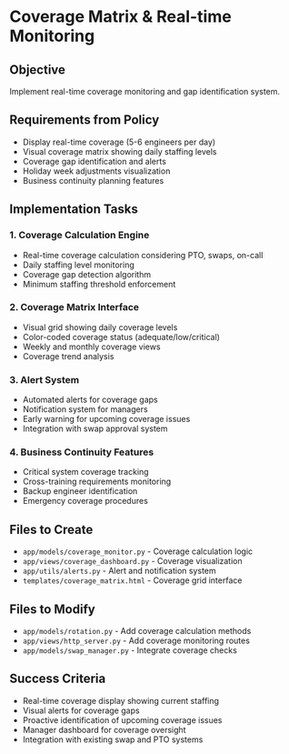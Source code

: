 # Coverage Matrix & Real-time Monitoring

## Objective
Implement real-time coverage monitoring and gap identification system.

## Requirements from Policy
- Display real-time coverage (5-6 engineers per day)
- Visual coverage matrix showing daily staffing levels
- Coverage gap identification and alerts
- Holiday week adjustments visualization
- Business continuity planning features

## Implementation Tasks

### 1. Coverage Calculation Engine
- Real-time coverage calculation considering PTO, swaps, on-call
- Daily staffing level monitoring
- Coverage gap detection algorithm
- Minimum staffing threshold enforcement

### 2. Coverage Matrix Interface
- Visual grid showing daily coverage levels
- Color-coded coverage status (adequate/low/critical)
- Weekly and monthly coverage views
- Coverage trend analysis

### 3. Alert System
- Automated alerts for coverage gaps
- Notification system for managers
- Early warning for upcoming coverage issues
- Integration with swap approval system

### 4. Business Continuity Features
- Critical system coverage tracking
- Cross-training requirements monitoring
- Backup engineer identification
- Emergency coverage procedures

## Files to Create
- `app/models/coverage_monitor.py` - Coverage calculation logic
- `app/views/coverage_dashboard.py` - Coverage visualization
- `app/utils/alerts.py` - Alert and notification system
- `templates/coverage_matrix.html` - Coverage grid interface

## Files to Modify
- `app/models/rotation.py` - Add coverage calculation methods
- `app/views/http_server.py` - Add coverage monitoring routes
- `app/models/swap_manager.py` - Integrate coverage checks

## Success Criteria
- Real-time coverage display showing current staffing
- Visual alerts for coverage gaps
- Proactive identification of upcoming coverage issues
- Manager dashboard for coverage oversight
- Integration with existing swap and PTO systems

